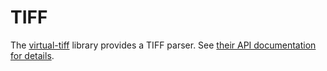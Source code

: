 # TIFF

The [virtual-tiff](https://github.com/virtual-zarr/virtual-tiff) library provides a TIFF parser. See [their API documentation for details](https://virtual-tiff.readthedocs.io/en/latest/api/parser/).
